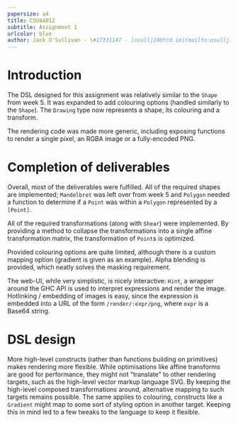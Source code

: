 ```yaml
---
papersize: a4
title: CSU44012
subtitle: Assignment 1
urlcolor: blue
author: Jack O'Sullivan - \#17331147 - [osullj19@tcd.ie](mailto:osullj19@tcd.ie)
---
```


# Introduction

The DSL designed for this assignment was relatively similar to the `Shape` from
week 5. It was expanded to add colouring options (handled similarly to the
`Shape`). The `Drawing` type now represents a shape, its colouring and a
transform.

The rendering code was made more generic, including exposing functions to render
a single pixel, an RGBA image or a fully-encoded PNG.

# Completion of deliverables

Overall, most of the deliverables were fulfilled. All of the required shapes are
implemented; `Mandelbrot` was left over from week 5 and `Polygon` needed a
function to determine if a `Point` was within a `Polygon` represented by a
`[Point]`.

All of the required transformations (along with `Shear`) were implemented. By
providing a method to collapse the transformations into a single affine
transformation matrix, the transformation of `Point`s is optimized.

Provided colouring options are quite limited, although there is a custom mapping
option (gradient is given as an example). Alpha blending is provided, which
neatly solves the masking requirement.

The web-UI, while very simplistic, is nicely interactive: `Hint`, a wrapper
around the GHC API is used to interpret expressions and render the image.
Hotlinking / embedding of images is easy, since the expression is embedded into
a URL of the form `/render/:expr/png`, where `expr` is a Base64 string.

# DSL design

More high-level constructs (rather than functions building on primitives) makes
rendering more flexible. While optimisations like affine transforms are good for
performance, they might not "translate" to other rendering targets, such as the
high-level vector markup language SVG. By keeping the high-level composed
transformations around, alternative mapping to such targets remains possible.
The same applies to colouring, constructs like a `Gradient` might map to some
sort of styling option in another target. Keeping this in mind led to a few
tweaks to the language to keep it flexible.
